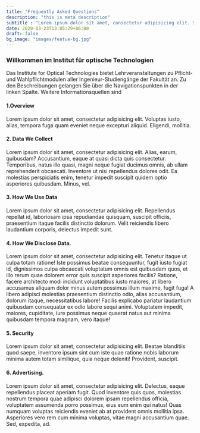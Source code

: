 ```yaml
---
title: "Frequently Asked Questions"
description: "this is meta description"
subtitle : "Lorem ipsum dolor sit amet, consectetur adipisicing elit. Sequi, repudiandae."
date: 2020-03-23T13:05:29+06:00
draft: false
bg_image: "images/featue-bg.jpg"
---
```


### Willkommen im Institut für optische Technologien

Das Institute for Optical Technologies bietet Lehrveranstaltungen zu Pflicht- und Wahlpflichtmodulen aller Ingenieur-Studiengänge der Fakultät an. Zu den Beschreibungen gelangen Sie über die Navigationspunkten in der linken Spalte. Weitere Informationsquellen sind

#### 1.Overview

Lorem ipsum dolor sit amet, consectetur adipisicing elit. Voluptas iusto, alias, tempora fuga quam eveniet
neque excepturi aliquid. Eligendi, mollitia.

#### 2. Data We Collect

Lorem ipsum dolor sit amet, consectetur adipisicing elit. Alias, earum, quibusdam? Accusantium, eaque at
quasi dicta quis consectetur. Temporibus, natus illo quasi, magni neque fugiat ducimus omnis, ab ullam
reprehenderit obcaecati. Inventore ut nisi repellendus dolores odit. Ea molestias perspiciatis enim, tenetur
impedit suscipit quidem optio asperiores quibusdam. Minus, vel.

#### 3. How We Use Data

Lorem ipsum dolor sit amet, consectetur adipisicing elit. Repellendus repellat id, laboriosam ipsa
repudiandae quisquam, suscipit officiis, praesentium itaque facilis distinctio dolorum. Velit reiciendis
libero laudantium corporis, delectus impedit sunt.

#### 4. How We Disclose Data.

Lorem ipsum dolor sit amet, consectetur adipisicing elit. Tenetur itaque ut culpa totam ratione! Iste
possimus beatae consequuntur, fugit iusto fugiat id, dignissimos culpa obcaecati voluptatum omnis est
quibusdam quos, et illo rerum quae dolorem error quis suscipit asperiores facilis? Ratione, facere architecto
modi incidunt voluptatibus iusto maiores, at libero accusamus aliquam dolor minus autem possimus illum maxime,
fugit fuga! A libero adipisci molestias praesentium distinctio odio, alias accusantium, dolorum itaque,
necessitatibus labore! Facilis explicabo pariatur laudantium quibusdam consequatur ex odio labore sequi animi.
Voluptatem impedit, maiores, cupiditate, iure possimus neque quaerat natus aut minima quibusdam tempora
magnam, vero itaque!

#### 5. Security

Lorem ipsum dolor sit amet, consectetur adipisicing elit. Beatae blanditiis quod saepe, inventore ipsum sint
cum iste quae ratione nobis laborum minima autem totam similique, quia neque deleniti! Provident, suscipit.

#### 6. Advertising.

Lorem ipsum dolor sit amet, consectetur adipisicing elit. Delectus, eaque repellendus placeat aperiam fugit.
Quod inventore quis quos, molestias nostrum tempora quae adipisci dolorem ipsam repellendus officia,
voluptatem assumenda porro possimus, eius eum enim qui natus! Quas numquam voluptas reiciendis eveniet ab at
provident omnis mollitia ipsa. Asperiores vero rem cum minima voluptas, vitae magni accusantium quae. Sed,
expedita, ad.
  
